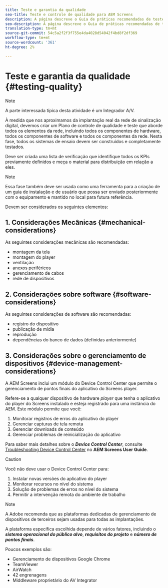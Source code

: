 ```yaml
---
title: Teste e garantia da qualidade
seo-title: Teste e controle de qualidade para AEM Screens
description: A página descreve o Guia de práticas recomendadas de teste e garantia de qualidade para AEM Screens
seo-description: A página descreve o Guia de práticas recomendadas de teste e garantia de qualidade para AEM Screens
translation-type: tm+mt
source-git-commit: 54c5a2f2f3f755e4da4028d54042f4bd8f2df369
workflow-type: tm+mt
source-wordcount: '361'
ht-degree: 2%

---
```



# Teste e garantia da qualidade {#testing-quality}

>[!NOTE]
>A parte interessada típica desta atividade é um Integrador A/V.

À medida que nos aproximamos da implantação real da rede de sinalização digital, devemos criar um Plano de controle de qualidade e teste que aborde todos os elementos da rede, incluindo todos os componentes de hardware, todos os componentes de software e todos os componentes da rede.
Nesta fase, todos os sistemas de ensaio devem ser construídos e completamente testados.

Deve ser criada uma lista de verificação que identifique todos os KPIs previamente definidos e meça o material para distribuição em relação a eles.

>[!NOTE]
>
>Essa fase também deve ser usada como uma ferramenta para a criação de um guia de instalação e de usuário que possa ser enviado posteriormente com o equipamento e mantido no local para futura referência.

Devem ser considerados os seguintes elementos:

## 1. Considerações Mecânicas {#mechanical-considerations}

As seguintes considerações mecânicas são recomendadas:

* montagem da tela
* montagem do player
* ventilação
* anexos periféricos
* gerenciamento de cabos
* rede de dispositivos

## 2. Considerações sobre software {#software-considerations}

As seguintes considerações de software são recomendadas:

* registro do dispositivo
* publicação de mídia
* reprodução
* dependências do banco de dados (definidas anteriormente)


## 3. Considerações sobre o gerenciamento de dispositivos {#device-management-considerations}

A AEM Screens inclui um módulo do Device Control Center que permite o gerenciamento de pontos finais do aplicativo do Screens player.

Refere-se a qualquer dispositivo de hardware *player* que tenha o aplicativo do player do Screens instalado e esteja registrado para uma instância do AEM.
Este módulo permite que você:

1. Monitorar registros de erros do aplicativo do player
1. Gerenciar capturas de tela remota
1. Gerenciar downloads de conteúdo
1. Gerenciar problemas de reinicialização do aplicativo

Para saber mais detalhes sobre o ***Device Control Center***, consulte [Troubleshooting Device Control Center](https://helpx.adobe.com/experience-manager/6-5/screens/using/monitoring-screens.html) no **AEM Screens User Guide**.

>[!CAUTION]
>
> Você não deve usar o Device Control Center para:
> 1. Instalar novas versões do aplicativo do player
> 1. Monitorar recursos no nível do sistema
> 1. Solução de problemas de erros no nível do sistema
> 1. Permitir a intervenção remota do ambiente de trabalho



>[!NOTE]
>
> A Adobe recomenda que as plataformas dedicadas de gerenciamento de dispositivos de terceiros sejam usadas para todas as implantações.

A plataforma específica escolhida depende de vários fatores, incluindo o ***sistema operacional do público alvo***, ***requisitos do projeto*** e ***número de pontos finais***.

Poucos exemplos são:

* Gerenciamento de dispositivos Google Chrome
* TeamViewer
* AirWatch
* 42 engrenagens
* Middleware proprietário do AV Integrator
